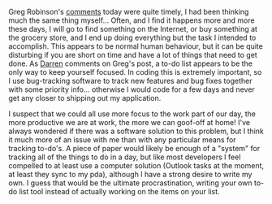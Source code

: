 Greg Robinson's [comments](http://dotnetweblogs.com/grobinson/posts/3388.aspx) today were quite timely, I had been thinking much the same thing myself... Often, and I find it happens more and more these days, I will go to find something on the Internet, or buy something at the grocery store, and I end up doing everything but the task I intended to accomplish. This appears to be normal human behaviour, but it can be quite disturbing if you are short on time and have a lot of things that need to get done. As [Darren](http://dotnetweblogs.com/DNeimke) comments on Greg's post, a to-do list appears to be the only way to keep yourself focused. In coding this is extremely important, so I use bug-tracking software to track new features and bug fixes together with some priority info... otherwise I would code for a few days and never get any closer to shipping out my application.

I suspect that we could all use more focus to the work part of our day, the more productive we are at work, the more we can goof-off at home! I've always wondered if there was a software solution to this problem, but I think it much more of an issue with me than with any particular means for tracking to-do's. A piece of paper would likely be enough of a "system" for tracking all of the things to do in a day, but like most developers I feel compelled to at least use a computer solution (Outlook tasks at the moment, at least they sync to my pda), although I have a strong desire to write my own. I guess that would be the ultimate procrastination, writing your own to-do list tool instead of actually working on the items on your list.